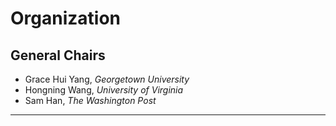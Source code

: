 # Organization

## General Chairs
- Grace Hui Yang, _Georgetown University_
- Hongning Wang, _University of Virginia_
- Sam Han, _The Washington Post_

---
